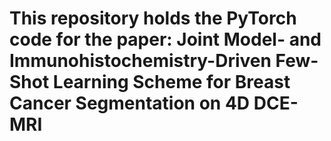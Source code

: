# This repository holds the PyTorch code for the paper: Joint Model- and Immunohistochemistry-Driven Few-Shot Learning Scheme for Breast Cancer Segmentation on 4D DCE-MRI
